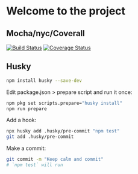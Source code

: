 # Welcome to the project

## Mocha/nyc/Coverall

[![Build Status][ci-image]][ci-url] [![Coverage Status][coveralls-image]][coveralls-url]

## Husky

```sh
npm install husky --save-dev
```

Edit package.json > prepare script and run it once:
```sh
npm pkg set scripts.prepare="husky install"
npm run prepare
```

Add a hook:
```sh
npx husky add .husky/pre-commit "npm test"
git add .husky/pre-commit
```

Make a commit:

```sh
git commit -m "Keep calm and commit"
# `npm test` will run
```


[ci-image]: https://github.com/kennethellebring/webb_alm_cicd/workflows/Tests/badge.svg
[ci-url]: https://github.com/kennethellebring/webb_alm_cicd/actions?workflow=Tests

[coveralls-image]: https://coveralls.io/repos/github/KennethEllebring/webb_alm_cicd/badge.svg?branch=main
[coveralls-url]: https://coveralls.io/github/KennethEllebring/webb_alm_cicd?branch=main